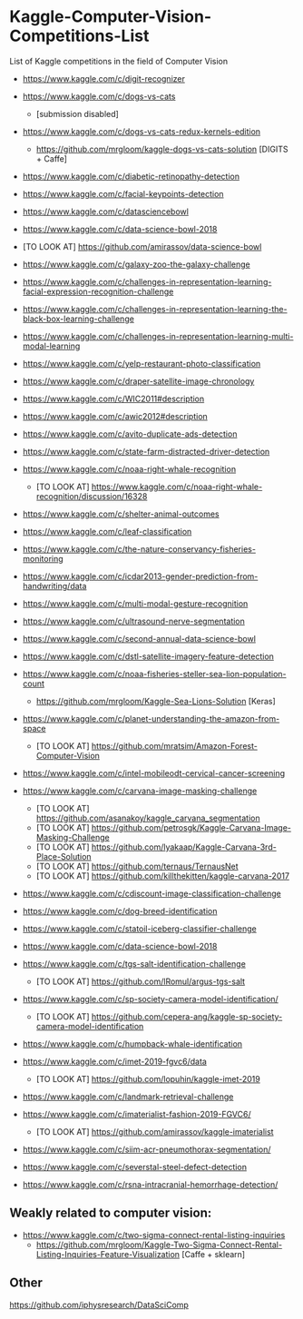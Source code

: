 # Kaggle-Computer-Vision-Competitions-List
List of Kaggle competitions in the field of Computer Vision

+ https://www.kaggle.com/c/digit-recognizer

+ https://www.kaggle.com/c/dogs-vs-cats
  - [submission disabled]
  
+ https://www.kaggle.com/c/dogs-vs-cats-redux-kernels-edition
  - https://github.com/mrgloom/kaggle-dogs-vs-cats-solution [DIGITS + Caffe]
  
+ https://www.kaggle.com/c/diabetic-retinopathy-detection

+ https://www.kaggle.com/c/facial-keypoints-detection

+ https://www.kaggle.com/c/datasciencebowl

+ https://www.kaggle.com/c/data-science-bowl-2018
 - [TO LOOK AT] https://github.com/amirassov/data-science-bowl

+ https://www.kaggle.com/c/galaxy-zoo-the-galaxy-challenge

+ https://www.kaggle.com/c/challenges-in-representation-learning-facial-expression-recognition-challenge
+ https://www.kaggle.com/c/challenges-in-representation-learning-the-black-box-learning-challenge
+ https://www.kaggle.com/c/challenges-in-representation-learning-multi-modal-learning

+ https://www.kaggle.com/c/yelp-restaurant-photo-classification

+ https://www.kaggle.com/c/draper-satellite-image-chronology

+ https://www.kaggle.com/c/WIC2011#description
+ https://www.kaggle.com/c/awic2012#description

+ https://www.kaggle.com/c/avito-duplicate-ads-detection

+ https://www.kaggle.com/c/state-farm-distracted-driver-detection

+ https://www.kaggle.com/c/noaa-right-whale-recognition
   - [TO LOOK AT] https://www.kaggle.com/c/noaa-right-whale-recognition/discussion/16328

+ https://www.kaggle.com/c/shelter-animal-outcomes

+ https://www.kaggle.com/c/leaf-classification

+ https://www.kaggle.com/c/the-nature-conservancy-fisheries-monitoring

+ https://www.kaggle.com/c/icdar2013-gender-prediction-from-handwriting/data

+ https://www.kaggle.com/c/multi-modal-gesture-recognition

+ https://www.kaggle.com/c/ultrasound-nerve-segmentation

+ https://www.kaggle.com/c/second-annual-data-science-bowl

+ https://www.kaggle.com/c/dstl-satellite-imagery-feature-detection

+ https://www.kaggle.com/c/noaa-fisheries-steller-sea-lion-population-count
  - https://github.com/mrgloom/Kaggle-Sea-Lions-Solution [Keras]

+ https://www.kaggle.com/c/planet-understanding-the-amazon-from-space
  - [TO LOOK AT] https://github.com/mratsim/Amazon-Forest-Computer-Vision

+ https://www.kaggle.com/c/intel-mobileodt-cervical-cancer-screening

+ https://www.kaggle.com/c/carvana-image-masking-challenge
  - [TO LOOK AT] https://github.com/asanakoy/kaggle_carvana_segmentation
  - [TO LOOK AT] https://github.com/petrosgk/Kaggle-Carvana-Image-Masking-Challenge
  - [TO LOOK AT] https://github.com/lyakaap/Kaggle-Carvana-3rd-Place-Solution
  - [TO LOOK AT] https://github.com/ternaus/TernausNet
  - [TO LOOK AT] https://github.com/killthekitten/kaggle-carvana-2017

+ https://www.kaggle.com/c/cdiscount-image-classification-challenge

+ https://www.kaggle.com/c/dog-breed-identification

+ https://www.kaggle.com/c/statoil-iceberg-classifier-challenge

+ https://www.kaggle.com/c/data-science-bowl-2018

+ https://www.kaggle.com/c/tgs-salt-identification-challenge
  - [TO LOOK AT] https://github.com/lRomul/argus-tgs-salt

+ https://www.kaggle.com/c/sp-society-camera-model-identification/
  - [TO LOOK AT] https://github.com/cepera-ang/kaggle-sp-society-camera-model-identification
  
+ https://www.kaggle.com/c/humpback-whale-identification

+ https://www.kaggle.com/c/imet-2019-fgvc6/data
  - [TO LOOK AT] https://github.com/lopuhin/kaggle-imet-2019
  
+ https://www.kaggle.com/c/landmark-retrieval-challenge

+ https://www.kaggle.com/c/imaterialist-fashion-2019-FGVC6/
  - [TO LOOK AT] https://github.com/amirassov/kaggle-imaterialist
  
+ https://www.kaggle.com/c/siim-acr-pneumothorax-segmentation/

+ https://www.kaggle.com/c/severstal-steel-defect-detection

+ https://www.kaggle.com/c/rsna-intracranial-hemorrhage-detection/

## Weakly related to computer vision:
  + https://www.kaggle.com/c/two-sigma-connect-rental-listing-inquiries
    - https://github.com/mrgloom/Kaggle-Two-Sigma-Connect-Rental-Listing-Inquiries-Feature-Visualization [Caffe + sklearn]
    
    
## Other
https://github.com/iphysresearch/DataSciComp

